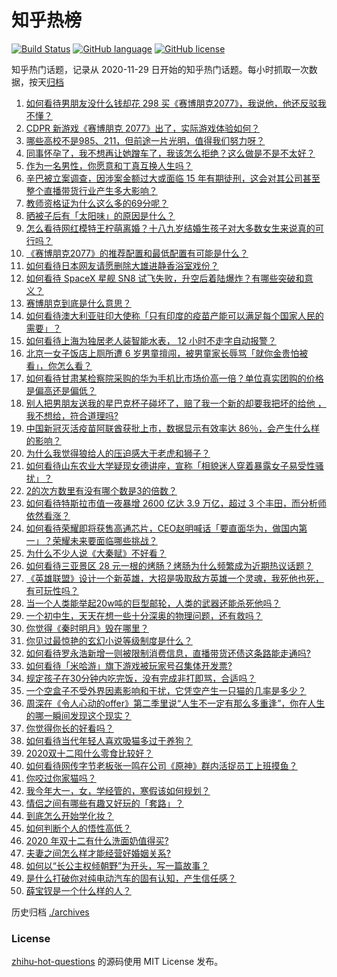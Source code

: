 # 知乎热榜
[![Build Status](https://github.com/ToWeLong/zhihu-hot-questions/workflows/CI/badge.svg)](https://github.com/ToWeLong/zhihu-hot-questions/actions)
[![GitHub language](https://img.shields.io/badge/language-golang-orange.svg)](https://golang.org/)
[![GitHub license](https://img.shields.io/github/license/ToWeLong/zhihu-hot-questions)](https://github.com/ToWeLong/zhihu-hot-questions/blob/main/LICENSE)

知乎热门话题，记录从 2020-11-29 日开始的知乎热门话题。每小时抓取一次数据，按天[归档](./archives)

<!-- BEGIN -->

1. [如何看待男朋友没什么钱却花 298 买《赛博朋克2077》，我说他，他还反驳我不懂？](https://www.zhihu.com/question/395466027)
1. [CDPR 新游戏《赛博朋克 2077》出了，实际游戏体验如何？](https://www.zhihu.com/question/434076958)
1. [哪些高校不是985、211，但前途一片光明，值得我们努力呀？](https://www.zhihu.com/question/433611700)
1. [同事怀孕了，我不想再让她蹭车了，我该怎么拒绝？这么做是不是不太好？](https://www.zhihu.com/question/423335938)
1. [作为一名男性，你愿意和丁真互换人生吗？](https://www.zhihu.com/question/433944124)
1. [辛巴被立案调查，因涉案金额过大或面临 15 年有期徒刑，这会对其公司甚至整个直播带货行业产生多大影响？](https://www.zhihu.com/question/434147673)
1. [教师资格证为什么这么多的69分呢？](https://www.zhihu.com/question/359952971)
1. [晒被子后有「太阳味」的原因是什么？](https://www.zhihu.com/question/20137232)
1. [怎么看待网红模特王柠萌离婚？十八九岁结婚生孩子对大多数女生来说真的可行吗？](https://www.zhihu.com/question/433620607)
1. [《赛博朋克2077》的推荐配置和最低配置有可能是什么？](https://www.zhihu.com/question/329156037)
1. [如何看待日本网友请愿删除大雄进静香浴室戏份？](https://www.zhihu.com/question/434167908)
1. [如何看待 SpaceX 星舰 SN8 试飞失败，升空后着陆爆炸？有哪些突破和意义？](https://www.zhihu.com/question/433975526)
1. [赛博朋克到底是什么意思？](https://www.zhihu.com/question/340228753)
1. [如何看待澳大利亚驻印大使称「只有印度的疫苗产能可以满足每个国家人民的需要」？](https://www.zhihu.com/question/434162591)
1. [如何看待上海为独居老人装智能水表， 12 小时不走字自动报警？](https://www.zhihu.com/question/434145585)
1. [北京一女子饭店上厕所遭 6 岁男童擅闯，被男童家长辱骂「就你金贵怕被看」，你怎么看？](https://www.zhihu.com/question/434175913)
1. [如何看待甘肃某检察院采购的华为手机比市场价高一倍？单位真实团购的价格是偏高还是偏低？](https://www.zhihu.com/question/433785956)
1. [别人把男朋友送我的星巴克杯子碰坏了，赔了我一个新的却要我把坏的给他 ，我不想给，符合道理吗?](https://www.zhihu.com/question/433621924)
1. [中国新冠灭活疫苗阿联酋获批上市，数据显示有效率达 86％，会产生什么样的影响？](https://www.zhihu.com/question/434036797)
1. [为什么我觉得狼给人的压迫感大于老虎和狮子？](https://www.zhihu.com/question/433957145)
1. [如何看待山东农业大学疑现女德讲座，宣称「相貌迷人穿着暴露女子易受性骚扰」？](https://www.zhihu.com/question/434148165)
1. [2的次方数里有没有哪个数是3的倍数？](https://www.zhihu.com/question/433987665)
1. [如何看待特斯拉市值一夜暴增 2600 亿达 3.9 万亿，超过 3 个丰田，而分析师依然看涨？](https://www.zhihu.com/question/433837721)
1. [如何看待荣耀即将获售高通芯片，CEO赵明喊话「要直面华为，做国内第一」？荣耀未来要面临哪些挑战？](https://www.zhihu.com/question/434163809)
1. [为什么不少人说《大秦赋》不好看？](https://www.zhihu.com/question/433853996)
1. [如何看待三亚景区 28 元一根的烤肠？烤肠为什么频繁成为近期热议话题？](https://www.zhihu.com/question/434092613)
1. [《英雄联盟》设计一个新英雄，大招是吸取敌方英雄一个灵魂，我死他也死，有可玩性吗？](https://www.zhihu.com/question/433393062)
1. [当一个人类能举起20w吨的巨型邮轮，人类的武器还能杀死他吗？](https://www.zhihu.com/question/431102613)
1. [一个初中生，天天在想一些十分深奥的物理问题，还有救吗？](https://www.zhihu.com/question/432225731)
1. [你觉得《秦时明月》毁在哪里？](https://www.zhihu.com/question/426851606)
1. [你见过最惊艳的玄幻小说等级制度是什么？](https://www.zhihu.com/question/380047941)
1. [如何看待罗永浩新增一则被限制消费信息，直播带货还债这条路能走通吗?](https://www.zhihu.com/question/433922468)
1. [如何看待「米哈游」旗下游戏被玩家号召集体开发票?](https://www.zhihu.com/question/433664577)
1. [规定孩子在30分钟内吃完饭，没有完成非打即骂，合适吗？](https://www.zhihu.com/question/430976473)
1. [一个空盒子不受外界因素影响和干扰，它凭空产生一只猫的几率是多少？](https://www.zhihu.com/question/434005535)
1. [周深在《令人心动的offer》第二季里说“人生不一定有那么多重逢”，你在人生的哪一瞬间发现这个现实？](https://www.zhihu.com/question/434123373)
1. [你觉得你长的好看吗？](https://www.zhihu.com/question/429414606)
1. [如何看待当代年轻人喜欢吸猫多过于养狗？](https://www.zhihu.com/question/434058968)
1. [2020双十二囤什么零食比较好？](https://www.zhihu.com/question/433017376)
1. [如何看待网传字节老板张一鸣在公司《原神》群内活捉员工上班摸鱼？](https://www.zhihu.com/question/434062594)
1. [你咬过你家猫吗？](https://www.zhihu.com/question/430446033)
1. [我今年大一，女，学经管的，寒假该如何规划？](https://www.zhihu.com/question/434146344)
1. [情侣之间有哪些有趣又好玩的「套路」？](https://www.zhihu.com/question/275937805)
1. [到底怎么开始学化妆？](https://www.zhihu.com/question/302940225)
1. [如何判断个人的悟性高低？](https://www.zhihu.com/question/24123447)
1. [2020 年双十二有什么洗面奶值得买?](https://www.zhihu.com/question/425617752)
1. [夫妻之间怎么样才能经营好婚姻关系?](https://www.zhihu.com/question/349031552)
1. [如何以“长公主权倾朝野”为开头，写一篇故事？](https://www.zhihu.com/question/402010747)
1. [是什么打破你对纯电动汽车的固有认知，产生信任感？](https://www.zhihu.com/question/434080463)
1. [薛宝钗是一个什么样的人？](https://www.zhihu.com/question/431870889)

<!-- END -->

历史归档 [./archives](./archives)


### License
[zhihu-hot-questions](https://github.com/towelong/zhihu-hot-questions) 的源码使用 MIT License 发布。